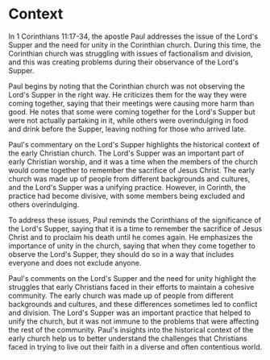 # Context

In 1 Corinthians 11:17-34, the apostle Paul addresses the issue of the Lord's Supper and the need for unity in the Corinthian church. During this time, the Corinthian church was struggling with issues of factionalism and division, and this was creating problems during their observance of the Lord's Supper. 

Paul begins by noting that the Corinthian church was not observing the Lord's Supper in the right way. He criticizes them for the way they were coming together, saying that their meetings were causing more harm than good. He notes that some were coming together for the Lord's Supper but were not actually partaking in it, while others were overindulging in food and drink before the Supper, leaving nothing for those who arrived late. 

Paul's commentary on the Lord's Supper highlights the historical context of the early Christian church. The Lord's Supper was an important part of early Christian worship, and it was a time when the members of the church would come together to remember the sacrifice of Jesus Christ. The early church was made up of people from different backgrounds and cultures, and the Lord's Supper was a unifying practice. However, in Corinth, the practice had become divisive, with some members being excluded and others overindulging. 

To address these issues, Paul reminds the Corinthians of the significance of the Lord's Supper, saying that it is a time to remember the sacrifice of Jesus Christ and to proclaim his death until he comes again. He emphasizes the importance of unity in the church, saying that when they come together to observe the Lord's Supper, they should do so in a way that includes everyone and does not exclude anyone. 

Paul's comments on the Lord's Supper and the need for unity highlight the struggles that early Christians faced in their efforts to maintain a cohesive community. The early church was made up of people from different backgrounds and cultures, and these differences sometimes led to conflict and division. The Lord's Supper was an important practice that helped to unify the church, but it was not immune to the problems that were affecting the rest of the community. Paul's insights into the historical context of the early church help us to better understand the challenges that Christians faced in trying to live out their faith in a diverse and often contentious world.

